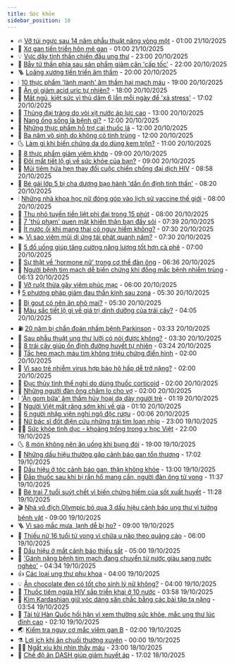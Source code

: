 ```yaml
---
title: Sức khỏe
sidebar_position: 10
---
```


<!-- vnexpress-suc-khoe:START -->
- 🔥 [Vỡ túi ngực sau 14 năm phẫu thuật nâng vòng một](https://vnexpress.net/vo-tui-nguc-sau-14-nam-phau-thuat-nang-vong-mot-4953755.html) - 01:00 21/10/2025
- 🥰 [Xơ gan tiến triển hôn mê gan](https://vnexpress.net/xo-gan-tien-trien-hon-me-gan-4953298.html) - 01:00 21/10/2025
- 💡 [Vực dậy tinh thần chiến đấu ung thư](https://vnexpress.net/vuc-day-tinh-than-chien-dau-ung-thu-4953482.html) - 23:00 20/10/2025
- 🤗 [Bẫy tử thần phía sau sản phẩm giảm cân &#39;cấp tốc&#39;](https://vnexpress.net/bay-tu-than-phia-sau-san-pham-giam-can-cap-toc-4951087.html) - 22:00 20/10/2025
- 🪜 [Loãng xương tiến triển âm thầm](https://vnexpress.net/loang-xuong-tien-trien-am-tham-4953210.html) - 20:00 20/10/2025
- 🕯 [10 thực phẩm &#39;lành mạnh&#39; âm thầm hại mạch máu](https://vnexpress.net/10-thuc-pham-lanh-manh-am-tham-hai-mach-mau-4952658.html) - 19:00 20/10/2025
- 🤭 [Ăn gì giảm acid uric tự nhiên?](https://vnexpress.net/an-gi-giam-acid-uric-tu-nhien-4953529.html) - 18:00 20/10/2025
- 👀 [Mất ngủ, kiệt sức vì thủ dâm 6 lần mỗi ngày để &#39;xả stress&#39;](https://vnexpress.net/mat-ngu-kiet-suc-vi-thu-dam-6-lan-moi-ngay-de-xa-stress-4953151.html) - 17:02 20/10/2025
- 🌋 [Thủng đại tràng do vòi xịt nước áp lực cao](https://vnexpress.net/thung-dai-trang-do-voi-xit-nuoc-ap-luc-cao-4953329.html) - 13:00 20/10/2025
- 🫶 [Nang ống sống là bệnh gì?](https://vnexpress.net/nang-ong-song-la-benh-gi-4953606.html) - 12:00 20/10/2025
- 🦆 [Những thực phẩm hỗ trợ cai thuốc lá](https://vnexpress.net/nhung-thuc-pham-ho-tro-cai-thuoc-la-4953530.html) - 12:00 20/10/2025
- 🚀 [Ba năm vô sinh do không có tinh trùng](https://vnexpress.net/ba-nam-vo-sinh-do-khong-co-tinh-trung-4953479.html) - 12:00 20/10/2025
- 🌜 [Làm gì khi biến chứng da do dùng kem trộn?](https://vnexpress.net/lam-gi-khi-bien-chung-da-do-dung-kem-tron-4953598.html) - 11:00 20/10/2025
- 🧰 [8 thực phẩm giảm viêm khớp](https://vnexpress.net/8-thuc-pham-giam-viem-khop-4953483.html) - 09:00 20/10/2025
- 💫 [Đôi mắt tiết lộ gì về sức khỏe của bạn?](https://vnexpress.net/doi-mat-tiet-lo-gi-ve-suc-khoe-cua-ban-4953441.html) - 09:00 20/10/2025
- 🌝 [Mũi tiêm hứa hẹn thay đổi cuộc chiến chống đại dịch HIV](https://vnexpress.net/mui-tiem-hua-hen-thay-doi-cuoc-chien-chong-dai-dich-hiv-4953342.html) - 08:58 20/10/2025
- 🗽 [Bé gái lớp 5 bị cha dượng bạo hành &#39;dần ổn định tinh thần&#39;](https://vnexpress.net/be-gai-lop-5-bi-cha-duong-bao-hanh-dan-on-dinh-tinh-than-4953558.html) - 08:20 20/10/2025
- 🕯 [Những nhà khoa học nữ đóng góp vào lịch sử vaccine thế giới](https://vnexpress.net/nhung-nha-khoa-hoc-nu-dong-gop-vao-lich-su-vaccine-the-gioi-4953564.html) - 08:00 20/10/2025
- 🦅 [Thu nhỏ tuyến tiền liệt phì đại trong 15 phút](https://vnexpress.net/thu-nho-tuyen-tien-liet-phi-dai-trong-15-phut-4953519.html) - 08:00 20/10/2025
- 🦆 [7 &#39;thủ phạm&#39; quen mặt khiến thận bạn đầy sỏi](https://vnexpress.net/7-thu-pham-quen-mat-khien-than-ban-day-soi-4944565.html) - 07:39 20/10/2025
- 🎊 [Ít nước ối khi mang thai có nguy hiểm không?](https://vnexpress.net/it-nuoc-oi-khi-mang-thai-co-nguy-hiem-khong-4953520.html) - 07:30 20/10/2025
- 🏊 [Vì sao viêm mũi dị ứng tái phát quanh năm?](https://vnexpress.net/vi-sao-viem-mui-di-ung-tai-phat-quanh-nam-4953516.html) - 07:30 20/10/2025
- 📝 [5 đồ uống giúp tăng cường năng lượng tốt hơn cà phê](https://vnexpress.net/5-do-uong-giup-tang-cuong-nang-luong-tot-hon-ca-phe-4953323.html) - 07:00 20/10/2025
- 💯 [Sự thật về &#39;hormone nữ&#39; trong cơ thể đàn ông](https://vnexpress.net/su-that-ve-hormone-nu-trong-co-the-dan-ong-4952974.html) - 06:36 20/10/2025
- 🌊 [Người bệnh tim mạch dễ biến chứng khi đồng mắc bệnh nhiễm trùng](https://vnexpress.net/nguoi-benh-tim-mach-de-bien-chung-khi-dong-mac-benh-nhiem-trung-4953471.html) - 06:13 20/10/2025
- 🚀 [Vỡ ruột thừa gây viêm phúc mạc](https://vnexpress.net/vo-ruot-thua-gay-viem-phuc-mac-4953476.html) - 06:00 20/10/2025
- 🕴 [5 phương pháp giảm đau thần kinh sau zona](https://vnexpress.net/5-phuong-phap-giam-dau-than-kinh-sau-zona-4953454.html) - 05:30 20/10/2025
- 🗽 [Bị gout có nên ăn phô mai?](https://vnexpress.net/bi-gout-co-nen-an-pho-mai-4953450.html) - 05:30 20/10/2025
- 🎡 [Màu sắc tiết lộ gì về giá trị dinh dưỡng của trái cây?](https://vnexpress.net/mau-sac-tiet-lo-gi-ve-gia-tri-dinh-duong-cua-trai-cay-4950408.html) - 04:05 20/10/2025
- ⛽️ [20 năm bị chẩn đoán nhầm bệnh Parkinson](https://vnexpress.net/20-nam-bi-chan-doan-nham-benh-parkinson-4953140.html) - 03:33 20/10/2025
- 🦆 [Sau phẫu thuật ung thư lưỡi có nói được không?](https://vnexpress.net/sau-phau-thuat-ung-thu-luoi-co-noi-duoc-khong-4953353.html) - 03:30 20/10/2025
- 🤩 [8 trái cây giúp ổn định đường huyết tự nhiên](https://vnexpress.net/8-trai-cay-giup-on-dinh-duong-huyet-tu-nhien-4953316.html) - 03:24 20/10/2025
- 🦒 [Tắc hẹp mạch máu tim không triệu chứng điển hình](https://vnexpress.net/tac-hep-mach-mau-tim-khong-trieu-chung-dien-hinh-4953317.html) - 02:00 20/10/2025
- 💫 [Vì sao trẻ nhiễm virus hợp bào hô hấp dễ trở nặng?](https://vnexpress.net/vi-sao-tre-nhiem-virus-hop-bao-ho-hap-de-tro-nang-4953266.html) - 02:00 20/10/2025
- 🐘 [Đục thủy tinh thể nghi do dùng thuốc corticoid](https://vnexpress.net/duc-thuy-tinh-the-nghi-do-dung-thuoc-corticoid-4953233.html) - 02:00 20/10/2025
- 🚀 [Những người đàn ông chăm lo cho vợ](https://vnexpress.net/nhung-nguoi-dan-ong-cham-lo-cho-vo-4953163.html) - 02:00 20/10/2025
- 🕯 [&#39;Ăn gom bữa&#39; âm thầm hủy hoại dạ dày người trẻ](https://vnexpress.net/an-gom-bua-am-tham-huy-hoai-da-day-nguoi-tre-4953197.html) - 01:19 20/10/2025
- 🦏 [Người Việt mất răng sớm khi về già](https://vnexpress.net/nguoi-viet-mat-rang-som-khi-ve-gia-4953232.html) - 01:10 20/10/2025
- 🦄 [6 người nhập viện nghi ngộ độc rượu](https://vnexpress.net/6-nguoi-nhap-vien-nghi-ngo-doc-ruou-4953256.html) - 00:06 20/10/2025
- 🦒 [Nữ bác sĩ đốt điện cứu những trái tim loạn nhịp](https://vnexpress.net/nu-bac-si-dot-dien-cuu-nhung-trai-tim-loan-nhip-4950389.html) - 23:00 19/10/2025
- 👨‍🏫 [Sức khỏe tình dục - khoảng trống trong y học Việt](https://vnexpress.net/suc-khoe-tinh-duc-khoang-trong-trong-y-hoc-viet-4952945.html) - 22:00 19/10/2025
- 🌜 [8 món không nên ăn uống khi bụng đói](https://vnexpress.net/8-mon-khong-nen-an-uong-khi-bung-doi-4952829.html) - 19:00 19/10/2025
- 🚀 [Những dấu hiệu thường gặp cảnh báo gan tổn thương](https://vnexpress.net/nhung-dau-hieu-thuong-gap-canh-bao-gan-ton-thuong-4952835.html) - 17:02 19/10/2025
- 💃 [Dấu hiệu ở tóc cảnh báo gan, thận không khỏe](https://vnexpress.net/dau-hieu-o-toc-canh-bao-gan-than-khong-khoe-4952854.html) - 13:00 19/10/2025
- 💯 [Đắp thuốc sau khi bị rắn hổ mang cắn, người đàn ông tử vong](https://vnexpress.net/dap-thuoc-sau-khi-bi-ran-ho-mang-can-nguoi-dan-ong-tu-vong-4953208.html) - 11:37 19/10/2025
- 🤔 [Bé trai 7 tuổi suýt chết vì biến chứng hiếm của sốt xuất huyết](https://vnexpress.net/be-trai-7-tuoi-suyt-chet-vi-bien-chung-hiem-cua-sot-xuat-huyet-4953195.html) - 11:28 19/10/2025
- 🎬 [Nhà vô địch Olympic bỏ qua 3 dấu hiệu cảnh báo ung thư vì tưởng bệnh vặt](https://vnexpress.net/nha-vo-dich-olympic-bo-qua-3-dau-hieu-canh-bao-ung-thu-vi-tuong-benh-vat-4952924.html) - 09:00 19/10/2025
- 🪜 [Vì sao mắc mưa, lạnh dễ bị ho?](https://vnexpress.net/vi-sao-mac-mua-lanh-de-bi-ho-4953036.html) - 09:00 19/10/2025
- 🦣 [Thiếu nữ 16 tuổi tử vong vì chữa u não theo quảng cáo](https://vnexpress.net/thieu-nu-16-tuoi-tu-vong-vi-chua-u-nao-theo-quang-cao-4952783.html) - 06:00 19/10/2025
- 🧐 [Dấu hiệu ở mắt cảnh báo thiếu sắt](https://vnexpress.net/dau-hieu-o-mat-canh-bao-thieu-sat-4953046.html) - 05:00 19/10/2025
- 🤡 [&#39;Gánh nặng bệnh tim mạch đang chuyển từ nước giàu sang nước nghèo&#39;](https://vnexpress.net/ganh-nang-benh-tim-mach-dang-chuyen-tu-nuoc-giau-sang-nuoc-ngheo-4952953.html) - 04:34 19/10/2025
- 👍 [Các loại ung thư phụ khoa](https://vnexpress.net/cac-loai-ung-thu-phu-khoa-4952983.html) - 04:00 19/10/2025
- 💡 [Ăn chocolate đen có tốt cho sinh lý nữ không?](https://vnexpress.net/an-chocolate-den-co-tot-cho-sinh-ly-nu-khong-4952982.html) - 04:00 19/10/2025
- 💯 [Thuốc tiêm ngừa HIV sắp triển khai ở 10 nước](https://vnexpress.net/thuoc-tiem-ngua-hiv-sap-trien-khai-o-10-nuoc-4953049.html) - 03:58 19/10/2025
- 🧠 [Kim Kardashian giữ vóc dáng săn chắc bằng các bài tập tạ nặng](https://vnexpress.net/kim-kardashian-giu-voc-dang-san-chac-bang-cac-bai-tap-ta-nang-4953062.html) - 03:54 19/10/2025
- 🎡 [Tài tử Hàn Quốc hối hận vì xem thường sức khỏe, mắc ung thư lúc đỉnh cao](https://vnexpress.net/tai-tu-han-quoc-hoi-han-vi-xem-thuong-suc-khoe-mac-ung-thu-luc-dinh-cao-4952941.html) - 02:10 19/10/2025
- 🌏 [Kiểm tra nguy cơ mắc viêm gan B](https://vnexpress.net/kiem-tra-nguy-co-mac-viem-gan-b-4953035.html) - 02:00 19/10/2025
- ⚗️ [Lợi ích khi ăn chuối thường xuyên](https://vnexpress.net/loi-ich-khi-an-chuoi-thuong-xuyen-4952874.html) - 00:00 19/10/2025
- 👨‍🏫 [Ngất xỉu khi nhìn thấy máu](https://vnexpress.net/ngat-xiu-khi-nhin-thay-mau-4952007.html) - 23:00 18/10/2025
- 🤖 [Chế độ ăn DASH giúp giảm huyết áp](https://vnexpress.net/che-do-an-dash-giup-giam-huyet-ap-4952626.html) - 17:02 18/10/2025<!-- vnexpress-suc-khoe:END -->
